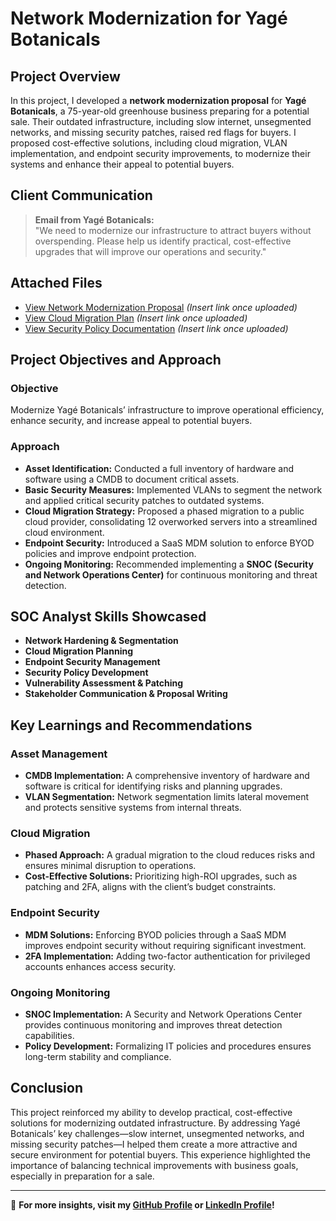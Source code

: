 # Network Modernization for Yagé Botanicals  

## Project Overview  
In this project, I developed a **network modernization proposal** for **Yagé Botanicals**, a 75-year-old greenhouse business preparing for a potential sale. Their outdated infrastructure, including slow internet, unsegmented networks, and missing security patches, raised red flags for buyers. I proposed cost-effective solutions, including cloud migration, VLAN implementation, and endpoint security improvements, to modernize their systems and enhance their appeal to potential buyers.  

## Client Communication  

> **Email from Yagé Botanicals:**  
> "We need to modernize our infrastructure to attract buyers without overspending. Please help us identify practical, cost-effective upgrades that will improve our operations and security."  

## Attached Files  
- [View Network Modernization Proposal](#) *(Insert link once uploaded)*  
- [View Cloud Migration Plan](#) *(Insert link once uploaded)*  
- [View Security Policy Documentation](#) *(Insert link once uploaded)*  

## Project Objectives and Approach  

### **Objective**  
Modernize Yagé Botanicals’ infrastructure to improve operational efficiency, enhance security, and increase appeal to potential buyers.  

### **Approach**  
- **Asset Identification:** Conducted a full inventory of hardware and software using a CMDB to document critical assets.  
- **Basic Security Measures:** Implemented VLANs to segment the network and applied critical security patches to outdated systems.  
- **Cloud Migration Strategy:** Proposed a phased migration to a public cloud provider, consolidating 12 overworked servers into a streamlined cloud environment.  
- **Endpoint Security:** Introduced a SaaS MDM solution to enforce BYOD policies and improve endpoint protection.  
- **Ongoing Monitoring:** Recommended implementing a **SNOC (Security and Network Operations Center)** for continuous monitoring and threat detection.  

## SOC Analyst Skills Showcased  
- **Network Hardening & Segmentation**  
- **Cloud Migration Planning**  
- **Endpoint Security Management**  
- **Security Policy Development**  
- **Vulnerability Assessment & Patching**  
- **Stakeholder Communication & Proposal Writing**  

## Key Learnings and Recommendations  

### **Asset Management**  
- **CMDB Implementation:** A comprehensive inventory of hardware and software is critical for identifying risks and planning upgrades.  
- **VLAN Segmentation:** Network segmentation limits lateral movement and protects sensitive systems from internal threats.  

### **Cloud Migration**  
- **Phased Approach:** A gradual migration to the cloud reduces risks and ensures minimal disruption to operations.  
- **Cost-Effective Solutions:** Prioritizing high-ROI upgrades, such as patching and 2FA, aligns with the client’s budget constraints.  

### **Endpoint Security**  
- **MDM Solutions:** Enforcing BYOD policies through a SaaS MDM improves endpoint security without requiring significant investment.  
- **2FA Implementation:** Adding two-factor authentication for privileged accounts enhances access security.  

### **Ongoing Monitoring**  
- **SNOC Implementation:** A Security and Network Operations Center provides continuous monitoring and improves threat detection capabilities.  
- **Policy Development:** Formalizing IT policies and procedures ensures long-term stability and compliance.  

## Conclusion  
This project reinforced my ability to develop practical, cost-effective solutions for modernizing outdated infrastructure. By addressing Yagé Botanicals’ key challenges—slow internet, unsegmented networks, and missing security patches—I helped them create a more attractive and secure environment for potential buyers. This experience highlighted the importance of balancing technical improvements with business goals, especially in preparation for a sale.  

---

📌 **For more insights, visit my [GitHub Profile](https://github.com/EnoMada) or [LinkedIn Profile](https://www.linkedin.com/in/kylesportfolio/)!**
